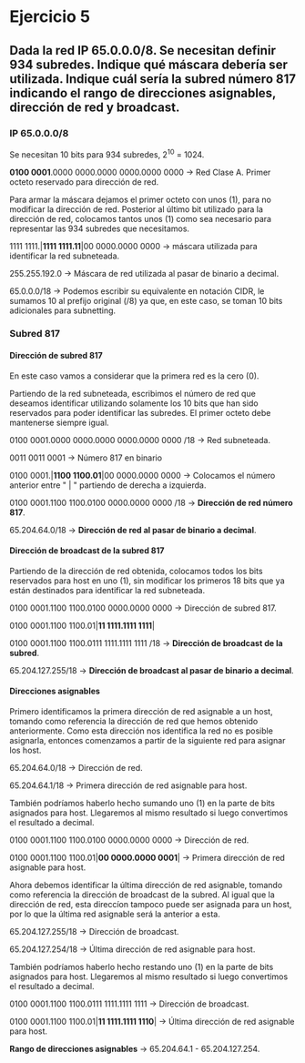 # Ejercicio 5

## Dada la red IP 65.0.0.0/8. Se necesitan definir 934 subredes. Indique qué máscara debería ser utilizada. Indique cuál sería la subred número 817 indicando el rango de direcciones asignables, dirección de red y broadcast.

### IP 65.0.0.0/8
Se necesitan 10 bits para 934 subredes, $2^{10}$ = 1024.

**0100 0001**.0000 0000.0000 0000.0000 0000 -> Red Clase A. Primer octeto reservado para dirección de red.

Para armar la máscara dejamos el primer octeto con unos (1), para no modificar la dirección de red. Posterior al último bit utilizado para la dirección de red, colocamos tantos unos (1) como sea necesario para representar las 934 subredes que necesitamos.

1111 1111.|**1111 1111.11**|00 0000.0000 0000 -> máscara utilizada para identificar la red subneteada.

255.255.192.0 -> Máscara de red utilizada al pasar de binario a decimal.

65.0.0.0/18   -> Podemos escribir su equivalente en notación CIDR, le sumamos 10 al prefijo original (/8) ya que, en este caso, se toman 10 bits adicionales para subnetting.

### Subred 817

#### Dirección de subred 817
En este caso vamos a considerar que la primera red es la cero (0).

Partiendo de la red subneteada, escribimos el número de red que deseamos identificar utilizando solamente los 10 bits que han sido reservados para poder identificar las subredes. El primer octeto debe mantenerse siempre igual.

0100 0001.0000 0000.0000 0000.0000 0000 /18 -> Red subneteada.

0011 0011 0001 -> Número 817 en binario

0100 0001.|**1100 1100.01**|00 0000.0000 0000 -> Colocamos el número anterior entre " | " partiendo de derecha a izquierda.

0100 0001.1100 1100.0100 0000.0000 0000 /18 -> **Dirección de red número 817**.

65.204.64.0/18 -> **Dirección de red al pasar de binario a decimal**.

#### Dirección de broadcast de la subred 817
Partiendo de la dirección de red obtenida, colocamos todos los bits reservados para host en uno (1), sin modificar los primeros 18 bits que ya están destinados para identificar la red subneteada.

0100 0001.1100 1100.0100 0000.0000 0000 -> Dirección de subred 817.

0100 0001.1100 1100.01|**11 1111.1111 1111**|

0100 0001.1100 1100.0111 1111.1111 1111 /18 -> **Dirección de broadcast de la subred**.

65.204.127.255/18 -> **Dirección de broadcast al pasar de binario a decimal**.

#### Direcciones asignables
Primero identificamos la primera dirección de red asignable a un host, tomando como referencia la dirección de red que hemos obtenido anteriormente. Como esta dirección nos identifica la red no es posible asignarla, entonces comenzamos a partir de la siguiente red para asignar los host.

65.204.64.0/18 -> Dirección de red.

65.204.64.1/18 -> Primera dirección de red asignable para host.

También podríamos haberlo hecho sumando uno (1) en la parte de bits asignados para host. Llegaremos al mismo resultado si luego convertimos el resultado a decimal.

0100 0001.1100 1100.0100 0000.0000 0000 -> Dirección de red.

0100 0001.1100 1100.01|**00 0000.0000 0001**| -> Primera dirección de red asignable para host.

Ahora debemos identificar la última dirección de red asignable, tomando como referencia la dirección de broadcast de la subred. Al igual que la dirección de red, esta direccíon tampoco puede ser asignada para un host, por lo que la última red asignable será la anterior a esta.

65.204.127.255/18 -> Dirección de broadcast.

65.204.127.254/18 -> Última dirección de red asignable para host.

También podríamos haberlo hecho restando uno (1) en la parte de bits asignados para host. Llegaremos al mismo resultado si luego convertimos el resultado a decimal.

0100 0001.1100 1100.0111 1111.1111 1111 -> Dirección de broadcast.

0100 0001.1100 1100.01|**11 1111.1111 1110**| -> Última dirección de red asignable para host.

**Rango de direcciones asignables** -> 65.204.64.1 - 65.204.127.254.